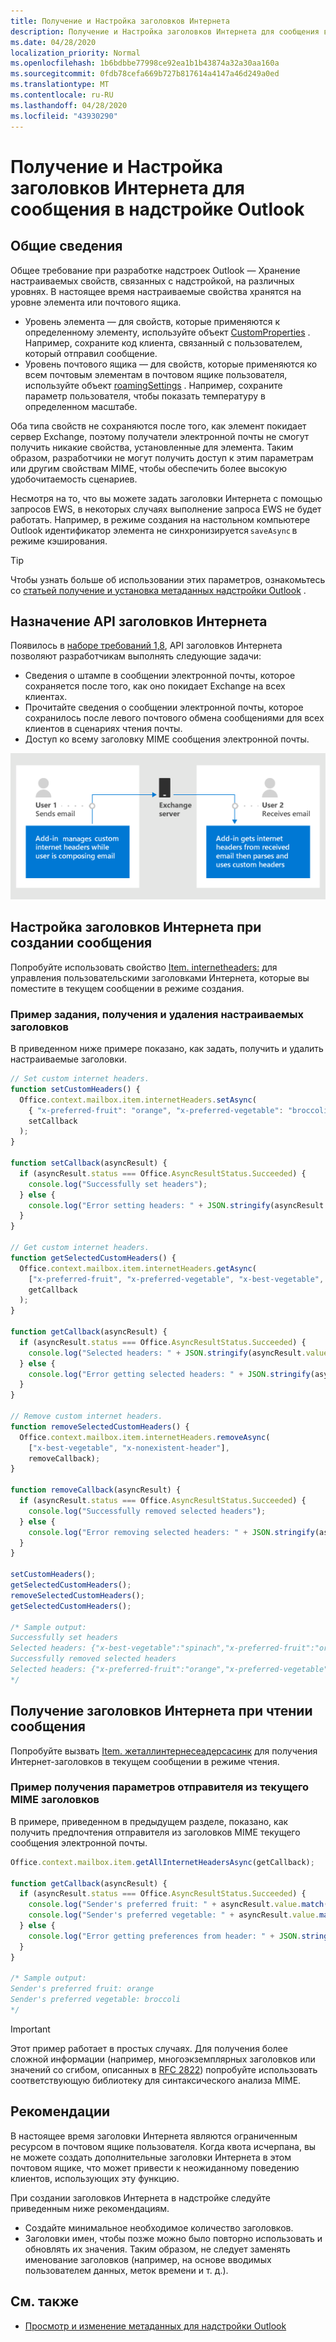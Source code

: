 ```yaml
---
title: Получение и Настройка заголовков Интернета
description: Получение и Настройка заголовков Интернета для сообщения в надстройке Outlook.
ms.date: 04/28/2020
localization_priority: Normal
ms.openlocfilehash: 1b6bdbbe77998ce92ea1b1b43874a32a30aa160a
ms.sourcegitcommit: 0fdb78cefa669b727b817614a4147a46d249a0ed
ms.translationtype: MT
ms.contentlocale: ru-RU
ms.lasthandoff: 04/28/2020
ms.locfileid: "43930290"
---
```

# <a name="get-and-set-internet-headers-on-a-message-in-an-outlook-add-in"></a>Получение и Настройка заголовков Интернета для сообщения в надстройке Outlook

## <a name="background"></a>Общие сведения

Общее требование при разработке надстроек Outlook — Хранение настраиваемых свойств, связанных с надстройкой, на различных уровнях. В настоящее время настраиваемые свойства хранятся на уровне элемента или почтового ящика.

- Уровень элемента — для свойств, которые применяются к определенному элементу, используйте объект [CustomProperties](/javascript/api/outlook/office.customproperties) . Например, сохраните код клиента, связанный с пользователем, который отправил сообщение.
- Уровень почтового ящика — для свойств, которые применяются ко всем почтовым элементам в почтовом ящике пользователя, используйте объект [roamingSettings](/javascript/api/outlook/office.roamingsettings) . Например, сохраните параметр пользователя, чтобы показать температуру в определенном масштабе.

Оба типа свойств не сохраняются после того, как элемент покидает сервер Exchange, поэтому получатели электронной почты не смогут получить никакие свойства, установленные для элемента. Таким образом, разработчики не могут получить доступ к этим параметрам или другим свойствам MIME, чтобы обеспечить более высокую удобочитаемость сценариев.

Несмотря на то, что вы можете задать заголовки Интернета с помощью запросов EWS, в некоторых случаях выполнение запроса EWS не будет работать. Например, в режиме создания на настольном компьютере Outlook идентификатор элемента не синхронизируется `saveAsync` в режиме кэширования.

> [!TIP]
> Чтобы узнать больше об использовании этих параметров, ознакомьтесь со [статьей получение и установка метаданных надстройки Outlook](metadata-for-an-outlook-add-in.md) .

## <a name="purpose-of-the-internet-headers-api"></a>Назначение API заголовков Интернета

Появилось в [наборе требований 1,8](../reference/objectmodel/requirement-set-1.8/outlook-requirement-set-1.8.md), API заголовков Интернета позволяют разработчикам выполнять следующие задачи:

- Сведения о штампе в сообщении электронной почты, которое сохраняется после того, как оно покидает Exchange на всех клиентах.
- Прочитайте сведения о сообщении электронной почты, которое сохранилось после левого почтового обмена сообщениями для всех клиентов в сценариях чтения почты.
- Доступ ко всему заголовку MIME сообщения электронной почты.

![Схема заголовков Интернета. Text: пользователь 1 отправляет электронную почту. Надстройка управляет пользовательскими заголовками Интернета, когда пользователь создает электронную почту. Пользователь 2 получает сообщение электронной почты. Надстройка получает заголовки Интернета из полученного электронного письма, а затем анализирует и использует настраиваемые заголовки.](../images/outlook-internet-headers.png)

## <a name="set-internet-headers-while-composing-a-message"></a>Настройка заголовков Интернета при создании сообщения

Попробуйте использовать свойство [Item. internetheaders:](/javascript/api/outlook/office.messagecompose#internetheaders) для управления пользовательскими заголовками Интернета, которые вы поместите в текущем сообщении в режиме создания.

### <a name="set-get-and-remove-custom-headers-example"></a>Пример задания, получения и удаления настраиваемых заголовков

В приведенном ниже примере показано, как задать, получить и удалить настраиваемые заголовки.

```js
// Set custom internet headers.
function setCustomHeaders() {
  Office.context.mailbox.item.internetHeaders.setAsync(
    { "x-preferred-fruit": "orange", "x-preferred-vegetable": "broccoli", "x-best-vegetable": "spinach" },
    setCallback
  );
}

function setCallback(asyncResult) {
  if (asyncResult.status === Office.AsyncResultStatus.Succeeded) {
    console.log("Successfully set headers");
  } else {
    console.log("Error setting headers: " + JSON.stringify(asyncResult.error));
  }
}

// Get custom internet headers.
function getSelectedCustomHeaders() {
  Office.context.mailbox.item.internetHeaders.getAsync(
    ["x-preferred-fruit", "x-preferred-vegetable", "x-best-vegetable", "x-nonexistent-header"],
    getCallback
  );
}

function getCallback(asyncResult) {
  if (asyncResult.status === Office.AsyncResultStatus.Succeeded) {
    console.log("Selected headers: " + JSON.stringify(asyncResult.value));
  } else {
    console.log("Error getting selected headers: " + JSON.stringify(asyncResult.error));
  }
}

// Remove custom internet headers.
function removeSelectedCustomHeaders() {
  Office.context.mailbox.item.internetHeaders.removeAsync(
    ["x-best-vegetable", "x-nonexistent-header"],
    removeCallback);
}

function removeCallback(asyncResult) {
  if (asyncResult.status === Office.AsyncResultStatus.Succeeded) {
    console.log("Successfully removed selected headers");
  } else {
    console.log("Error removing selected headers: " + JSON.stringify(asyncResult.error));
  }
}

setCustomHeaders();
getSelectedCustomHeaders();
removeSelectedCustomHeaders();
getSelectedCustomHeaders();

/* Sample output:
Successfully set headers
Selected headers: {"x-best-vegetable":"spinach","x-preferred-fruit":"orange","x-preferred-vegetable":"broccoli"}
Successfully removed selected headers
Selected headers: {"x-preferred-fruit":"orange","x-preferred-vegetable":"broccoli"}
*/
```

## <a name="get-internet-headers-while-reading-a-message"></a>Получение заголовков Интернета при чтении сообщения

Попробуйте вызвать [Item. жеталлинтернесеадерсасинк](/javascript/api/outlook/office.messageread#getallinternetheadersasync-options--callback-) для получения Интернет-заголовков в текущем сообщении в режиме чтения.

### <a name="get-sender-preferences-from-current-mime-headers-example"></a>Пример получения параметров отправителя из текущего MIME заголовков

В примере, приведенном в предыдущем разделе, показано, как получить предпочтения отправителя из заголовков MIME текущего сообщения электронной почты.

```js
Office.context.mailbox.item.getAllInternetHeadersAsync(getCallback);

function getCallback(asyncResult) {
  if (asyncResult.status === Office.AsyncResultStatus.Succeeded) {
    console.log("Sender's preferred fruit: " + asyncResult.value.match(/x-preferred-fruit:.*/gim)[0].slice(19));
    console.log("Sender's preferred vegetable: " + asyncResult.value.match(/x-preferred-vegetable:.*/gim)[0].slice(23));
  } else {
    console.log("Error getting preferences from header: " + JSON.stringify(asyncResult.error));
  }
}

/* Sample output:
Sender's preferred fruit: orange
Sender's preferred vegetable: broccoli
*/
```

> [!IMPORTANT]
> Этот пример работает в простых случаях. Для получения более сложной информации (например, многоэкземплярных заголовков или значений со сгибом, описанных в [RFC 2822](https://tools.ietf.org/html/rfc2822)) попробуйте использовать соответствующую библиотеку для синтаксического анализа MIME.

## <a name="recommended-practices"></a>Рекомендации

В настоящее время заголовки Интернета являются ограниченным ресурсом в почтовом ящике пользователя. Когда квота исчерпана, вы не можете создать дополнительные заголовки Интернета в этом почтовом ящике, что может привести к неожиданному поведению клиентов, использующих эту функцию.

При создании заголовков Интернета в надстройке следуйте приведенным ниже рекомендациям.

- Создайте минимальное необходимое количество заголовков.
- Заголовки имен, чтобы позже можно было повторно использовать и обновлять их значения. Таким образом, не следует заменять именование заголовков (например, на основе вводимых пользователем данных, меток времени и т. д.).

## <a name="see-also"></a>См. также

- [Просмотр и изменение метаданных для надстройки Outlook](metadata-for-an-outlook-add-in.md)
